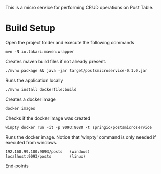 This is a micro service for performing CRUD operations on  Post Table.

# Build Setup

Open the project folder and execute the following commands 
   
    mvn -N io.takari:maven:wrapper
Creates maven build files if not already present. 
    
    ./mvnw package && java -jar target/postsmicroservice-0.1.0.jar
    
Runs the application locally

    ./mvnw install dockerfile:build
    
Creates a docker image 

    docker images
    
Checks if the docker image was created

    winpty docker run -it -p 9093:8080 -t springio/postsmicroservice
    
Runs the docker image. Notice that 'winpty' command is only needed if executed from windows.

    192.168.99.100:9093/posts   (windows)
    localhost:9093/posts        (linux)
    
End-points